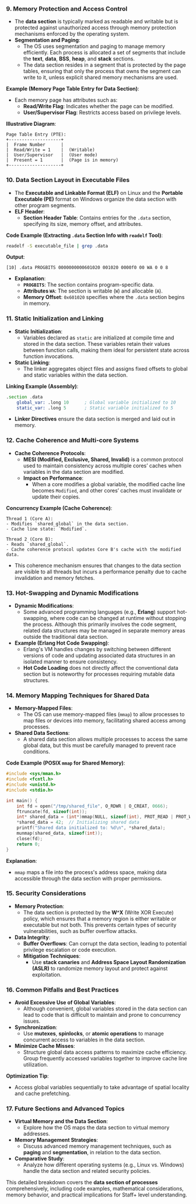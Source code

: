 ### 9. **Memory Protection and Access Control**
- The **data section** is typically marked as readable and writable but is protected against unauthorized access through memory protection mechanisms enforced by the operating system.
- **Segmentation and Paging**:
  - The OS uses segmentation and paging to manage memory efficiently. Each process is allocated a set of segments that include the **text**, **data**, **BSS**, **heap**, and **stack** sections.
  - The data section resides in a segment that is protected by the page tables, ensuring that only the process that owns the segment can write to it, unless explicit shared memory mechanisms are used.

**Example (Memory Page Table Entry for Data Section)**:
- Each memory page has attributes such as:
  - **Read/Write Flag**: Indicates whether the page can be modified.
  - **User/Supervisor Flag**: Restricts access based on privilege levels.

**Illustrative Diagram**:
```
Page Table Entry (PTE):
+--------------------+
|  Frame Number      |
|  Read/Write = 1    |  (Writable)
|  User/Supervisor   |  (User mode)
|  Present = 1       |  (Page is in memory)
+--------------------+
```

### 10. **Data Section Layout in Executable Files**
- The **Executable and Linkable Format (ELF)** on Linux and the **Portable Executable (PE)** format on Windows organize the data section with other program segments.
- **ELF Header**:
  - **Section Header Table**: Contains entries for the `.data` section, specifying its size, memory offset, and attributes.

**Code Example (Extracting `.data` Section Info with `readelf` Tool)**:
```bash
readelf -S executable_file | grep .data
```
**Output**:
```
[10] .data PROGBITS 0000000000601020 001020 0000f0 00 WA 0 0 8
```
- **Explanation**:
  - **`PROGBITS`**: The section contains program-specific data.
  - **Attributes `WA`**: The section is writable (`W`) and allocable (`A`).
  - **Memory Offset**: `0x601020` specifies where the `.data` section begins in memory.

### 11. **Static Initialization and Linking**
- **Static Initialization**:
  - Variables declared as `static` are initialized at compile time and stored in the data section. These variables retain their values between function calls, making them ideal for persistent state across function invocations.
- **Static Linking**:
  - The linker aggregates object files and assigns fixed offsets to global and static variables within the data section.

**Linking Example (Assembly)**:
```asm
.section .data
    global_var: .long 10      ; Global variable initialized to 10
    static_var: .long 5       ; Static variable initialized to 5
```
- **Linker Directives** ensure the data section is merged and laid out in memory.

### 12. **Cache Coherence and Multi-core Systems**
- **Cache Coherence Protocols**:
  - **MESI (Modified, Exclusive, Shared, Invalid)** is a common protocol used to maintain consistency across multiple cores’ caches when variables in the data section are modified.
  - **Impact on Performance**:
    - When a core modifies a global variable, the modified cache line becomes `Modified`, and other cores’ caches must invalidate or update their copies.

**Concurrency Example (Cache Coherence)**:
```
Thread 1 (Core A):
- Modifies `shared_global` in the data section.
- Cache line state: `Modified`.

Thread 2 (Core B):
- Reads `shared_global`.
- Cache coherence protocol updates Core B's cache with the modified data.
```
- This coherence mechanism ensures that changes to the data section are visible to all threads but incurs a performance penalty due to cache invalidation and memory fetches.

### 13. **Hot-Swapping and Dynamic Modifications**
- **Dynamic Modifications**:
  - Some advanced programming languages (e.g., **Erlang**) support hot-swapping, where code can be changed at runtime without stopping the process. Although this primarily involves the code segment, related data structures may be managed in separate memory areas outside the traditional data section.
- **Example (Erlang Hot Code Swapping)**:
  - Erlang's VM handles changes by switching between different versions of code and updating associated data structures in an isolated manner to ensure consistency.
  - **Hot Code Loading** does not directly affect the conventional data section but is noteworthy for processes requiring mutable data structures.

### 14. **Memory Mapping Techniques for Shared Data**
- **Memory-Mapped Files**:
  - The OS can use memory-mapped files (`mmap`) to allow processes to map files or devices into memory, facilitating shared access among processes.
- **Shared Data Sections**:
  - A shared data section allows multiple processes to access the same global data, but this must be carefully managed to prevent race conditions.

**Code Example (POSIX `mmap` for Shared Memory)**:
```c
#include <sys/mman.h>
#include <fcntl.h>
#include <unistd.h>
#include <stdio.h>

int main() {
    int fd = open("/tmp/shared_file", O_RDWR | O_CREAT, 0666);
    ftruncate(fd, sizeof(int));
    int* shared_data = (int*)mmap(NULL, sizeof(int), PROT_READ | PROT_WRITE, MAP_SHARED, fd, 0);
    *shared_data = 42;  // Initializing shared data
    printf("Shared data initialized to: %d\n", *shared_data);
    munmap(shared_data, sizeof(int));
    close(fd);
    return 0;
}
```
**Explanation**:
- `mmap` maps a file into the process's address space, making data accessible through the data section with proper permissions.

### 15. **Security Considerations**
- **Memory Protection**:
  - The data section is protected by the **W^X** (Write XOR Execute) policy, which ensures that a memory region is either writable or executable but not both. This prevents certain types of security vulnerabilities, such as buffer overflow attacks.
- **Data Integrity**:
  - **Buffer Overflows**: Can corrupt the data section, leading to potential privilege escalation or code execution.
  - **Mitigation Techniques**:
    - Use **stack canaries** and **Address Space Layout Randomization (ASLR)** to randomize memory layout and protect against exploitation.

### 16. **Common Pitfalls and Best Practices**
- **Avoid Excessive Use of Global Variables**:
  - Although convenient, global variables stored in the data section can lead to code that is difficult to maintain and prone to concurrency issues.
- **Synchronization**:
  - Use **mutexes**, **spinlocks**, or **atomic operations** to manage concurrent access to variables in the data section.
- **Minimize Cache Misses**:
  - Structure global data access patterns to maximize cache efficiency. Group frequently accessed variables together to improve cache line utilization.

**Optimization Tip**:
- Access global variables sequentially to take advantage of spatial locality and cache prefetching.

### 17. **Future Sections and Advanced Topics**
- **Virtual Memory and the Data Section**:
  - Explore how the OS maps the data section to virtual memory addresses.
- **Memory Management Strategies**:
  - Discuss advanced memory management techniques, such as **paging** and **segmentation**, in relation to the data section.
- **Comparative Study**:
  - Analyze how different operating systems (e.g., Linux vs. Windows) handle the data section and related security policies.

This detailed breakdown covers the **data section of processes** comprehensively, including code examples, mathematical considerations, memory behavior, and practical implications for Staff+ level understanding.
